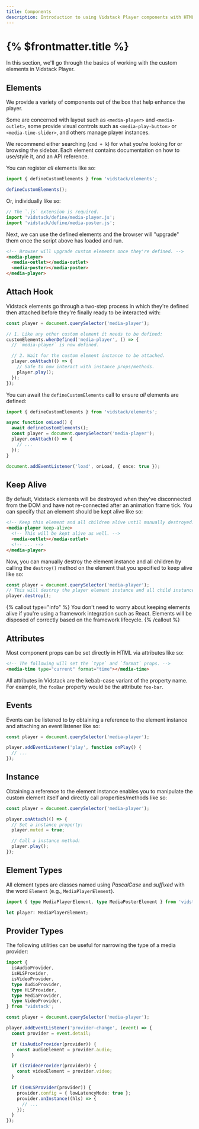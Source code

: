```yaml
---
title: Components
description: Introduction to using Vidstack Player components with HTML.
---
```


# {% $frontmatter.title %}

In this section, we'll go through the basics of working with the custom elements in Vidstack Player.

## Elements

We provide a variety of components out of the box that help enhance the player.

Some are concerned with layout such as `<media-player>` and `<media-outlet>`, some provide visual
controls such as `<media-play-button>` or `<media-time-slider>`, and others manage player instances.

We recommend either searching (`cmd + k`) for what you're looking for or browsing the sidebar.
Each element contains documentation on how to use/style it, and an API reference.

You can register _all_ elements like so:

```js
import { defineCustomElements } from 'vidstack/elements';

defineCustomElements();
```

Or, individually like so:

```js {% copy=true %}
// The `.js` extension is required.
import 'vidstack/define/media-player.js';
import 'vidstack/define/media-poster.js';
```

Next, we can use the defined elements and the browser will "upgrade" them once the script above
has loaded and run.

```html
<!-- Browser will upgrade custom elements once they're defined. -->
<media-player>
  <media-outlet></media-outlet>
  <media-poster></media-poster>
</media-player>
```

## Attach Hook

Vidstack elements go through a two-step process in which they're defined then attached before
they're finally ready to be interacted with:

```ts
const player = document.querySelector('media-player');

// 1. Like any other custom element it needs to be defined:
customElements.whenDefined('media-player', () => {
  // `media-player` is now defined.

  // 2. Wait for the custom element instance to be attached.
  player.onAttach(() => {
    // Safe to now interact with instance props/methods.
    player.play();
  });
});
```

You can await the `defineCustomElements` call to ensure _all_ elements are defined:

```ts
import { defineCustomElements } from 'vidstack/elements';

async function onLoad() {
  await defineCustomElements();
  const player = document.querySelector('media-player');
  player.onAttach(() => {
    // ...
  });
}

document.addEventListener('load', onLoad, { once: true });
```

## Keep Alive

By default, Vidstack elements will be destroyed when they've disconnected from the DOM and have not
re-connected after an animation frame tick. You can specify that an element should be kept
alive like so:

```html
<!-- Keep this element and all children alive until manually destroyed. -->
<media-player keep-alive>
  <!-- This will be kept alive as well. -->
  <media-outlet></media-outlet>
  <!-- ... -->
</media-player>
```

Now, you can manually destroy the element instance and all children by calling the `destroy()`
method on the element that you specified to keep alive like so:

```ts
const player = document.querySelector('media-player');
// This will destroy the player element instance and all child instances.
player.destroy();
```

{% callout type="info" %}
You don't need to worry about keeping elements alive if you're using a framework integration such
as React. Elements will be disposed of correctly based on the framework lifecycle.
{% /callout %}

## Attributes

Most component props can be set directly in HTML via attributes like so:

```html
<!-- The following will set the `type` and `format` props. -->
<media-time type="current" format="time"></media-time>
```

All attributes in Vidstack are the kebab-case variant of the property name. For example, the
`fooBar` property would be the attribute `foo-bar`.

## Events

Events can be listened to by obtaining a reference to the element instance and attaching an
event listener like so:

```ts
const player = document.querySelector('media-player');

player.addEventListener('play', function onPlay() {
  // ...
});
```

## Instance

Obtaining a reference to the element instance enables you to manipulate the custom element itself
and directly call properties/methods like so:

```ts
const player = document.querySelector('media-player');

player.onAttach(() => {
  // Set a instance property:
  player.muted = true;

  // Call a instance method:
  player.play();
});
```

## Element Types

All element types are classes named using _PascalCase_ and _suffixed_ with the word `Element`
(e.g., `MediaPlayerElement`).

```ts {% copy=true %}
import { type MediaPlayerElement, type MediaPosterElement } from 'vidstack';

let player: MediaPlayerElement;
```

## Provider Types

The following utilities can be useful for narrowing the type of a media provider:

```ts {% copy=true %}
import {
  isAudioProvider,
  isHLSProvider,
  isVideoProvider,
  type AudioProvider,
  type HLSProvider,
  type MediaProvider,
  type VideoProvider,
} from 'vidstack';

const player = document.querySelector('media-player');

player.addEventListener('provider-change', (event) => {
  const provider = event.detail;

  if (isAudioProvider(provider)) {
    const audioElement = provider.audio;
  }

  if (isVideoProvider(provider)) {
    const videoElement = provider.video;
  }

  if (isHLSProvider(provider)) {
    provider.config = { lowLatencyMode: true };
    provider.onInstance((hls) => {
      // ...
    });
  }
});
```
